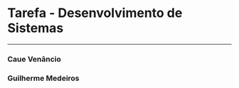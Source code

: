 # Tarefa - Desenvolvimento de Sistemas
---

### Caue Venâncio

### Guilherme Medeiros

###

###

###

###